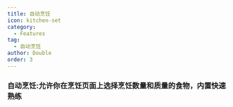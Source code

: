 ```yaml
---
title: 自动烹饪
icon: kitchen-set
category:
  - Features
tag:
  - 自动烹饪
author: Double
order: 3
---
```


### 自动烹饪:允许你在烹饪页面上选择烹饪数量和质量的食物，内置快速熟练



